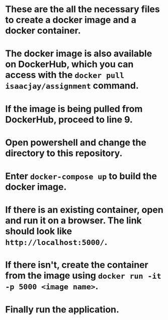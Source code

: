 # These are the all the necessary files to create a docker image and a docker container.
# The docker image is also available on DockerHub, which you can access with the `docker pull isaacjay/assignment` command.
# If the image is being pulled from DockerHub, proceed to line 9. 

# Open powershell and change the directory to this repository.
# Enter `docker-compose up` to build the docker image.
# If there is an existing container, open and run it on a browser. The link should look like `http://localhost:5000/`.

# If there isn't, create the container from the image using `docker run -it -p 5000 <image name>`.
# Finally run the application.
